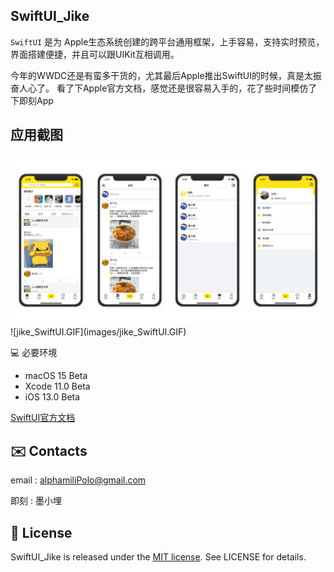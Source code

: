 ## SwiftUI_Jike

`SwiftUI` 是为 Apple生态系统创建的跨平台通用框架，上手容易，支持实时预览，界面搭建便捷，并且可以跟UIKit互相调用。

今年的WWDC还是有蛮多干货的，尤其最后Apple推出SwiftUI的时候，真是太振奋人心了。
看了下Apple官方文档，感觉还是很容易入手的，花了些时间模仿了下即刻App

## 应用截图

<img src="images/section.png">
![jike_SwiftUI.GIF](images/jike_SwiftUI.GIF)

💻 必要环境

- macOS 15 Beta
- Xcode 11.0 Beta
- iOS 13.0 Beta


[SwiftUI官方文档](https://developer.apple.com/tutorials/swiftui)

## ✉️ Contacts

email : alphamiliPolo@gmail.com

即刻 : 墨小埋


## 📄 License    

SwiftUI_Jike is released under the [MIT license](LICENSE). See LICENSE for details.
